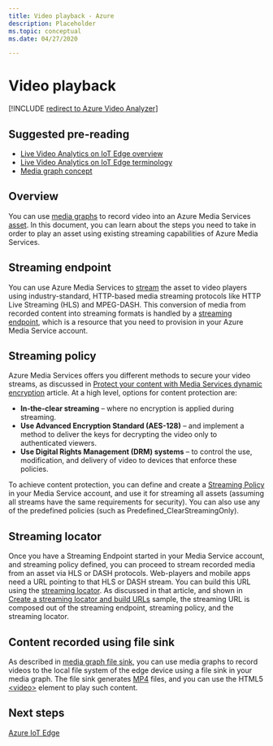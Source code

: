 ```yaml
---
title: Video playback - Azure
description: Placeholder
ms.topic: conceptual
ms.date: 04/27/2020

---
```

# Video playback 

[!INCLUDE [redirect to Azure Video Analyzer](./includes/redirect-video-analyzer.md)]

## Suggested pre-reading 

* [Live Video Analytics on IoT Edge overview](overview.md)
* [Live Video Analytics on IoT Edge terminology](terminology.md)
* [Media graph concept](media-graph-concept.md)

## Overview  

You can use [media graphs](media-graph-concept.md) to record video into an Azure Media Services [asset](terminology.md#asset). In this document, you can learn about the steps you need to take in order to play an asset using existing streaming capabilities of Azure Media Services.

## Streaming endpoint 

You can use Azure Media Services to [stream](terminology.md#streaming) the asset to video players using industry-standard, HTTP-based media streaming protocols like HTTP Live Streaming (HLS) and MPEG-DASH. This conversion of media from recorded content into streaming formats is handled by a [streaming endpoint](../latest/streaming-endpoint-concept.md), which is a resource that you need to provision in your Azure Media Service account.

## Streaming policy 

Azure Media Services offers you different methods to secure your video streams, as discussed in [Protect your content with Media Services dynamic encryption](../latest/content-protection-overview.md) article. At a high level, options for content protection are:

* **In-the-clear streaming** – where no encryption is applied during streaming.
* **Use Advanced Encryption Standard (AES-128)** – and implement a method to deliver the keys for decrypting the video only to authenticated viewers.
* **Use Digital Rights Management (DRM) systems** – to control the use, modification, and delivery of video to devices that enforce these policies.

To achieve content protection, you can define and create a [Streaming Policy](../latest/streaming-policy-concept.md) in your Media Service account, and use it for streaming all assets (assuming all streams have the same requirements for security). You can also use any of the predefined policies (such as Predefined_ClearStreamingOnly).

## Streaming locator  

Once you have a Streaming Endpoint started in your Media Service account, and streaming policy defined, you can proceed to stream recorded media from an asset via HLS or DASH protocols. Web-players and mobile apps need a URL pointing to that HLS or DASH stream. You can build this URL using the [streaming locator](../latest/streaming-locators-concept.md). As discussed in that article, and shown in [Create a streaming locator and build URLs](../latest/create-streaming-locator-build-url.md) sample, the streaming URL is composed out of the streaming endpoint, streaming policy, and the streaming locator.

## Content recorded using file sink  

As described in [media graph file sink](media-graph-concept.md#file-sink), you can use media graphs to record videos to the local file system of the edge device using a file sink in your media graph. The file sink generates [MP4](https://developer.mozilla.org/docs/Web/Media/Formats/Containers#MP4) files, and you can use the HTML5 [&lt;video&gt;](https://developer.mozilla.org/docs/Web/HTML/Element/video) element to play such content. 

## Next steps

[Azure IoT Edge](../../iot-edge/index.yml)
<!--
## Next steps

[Playback recording](playback-recording-how-to.md)
-->
